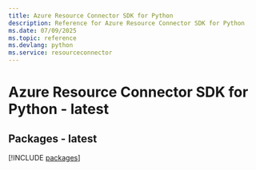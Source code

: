 ```yaml
---
title: Azure Resource Connector SDK for Python
description: Reference for Azure Resource Connector SDK for Python
ms.date: 07/09/2025
ms.topic: reference
ms.devlang: python
ms.service: resourceconnector
---
```

# Azure Resource Connector SDK for Python - latest
## Packages - latest
[!INCLUDE [packages](resource-connector-index.md)]